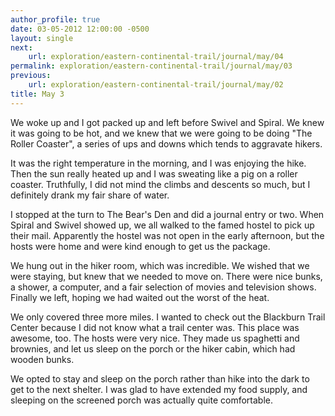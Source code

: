 ```yaml
---
author_profile: true
date: 03-05-2012 12:00:00 -0500
layout: single
next:
    url: exploration/eastern-continental-trail/journal/may/04
permalink: exploration/eastern-continental-trail/journal/may/03
previous:
    url: exploration/eastern-continental-trail/journal/may/02
title: May 3
---
```

We woke up and I got packed up and left before Swivel and Spiral. We knew it was going to be hot, and we knew that we were going to be doing "The Roller Coaster", a series of ups and downs which tends to aggravate hikers.

It was the right temperature in the morning, and I was enjoying the hike. Then the sun really heated up and I was sweating like a pig on a roller coaster. Truthfully, I did not mind the climbs and descents so much, but I definitely drank my fair share of water.

I stopped at the turn to The Bear's Den and did a journal entry or two. When Spiral and Swivel showed up, we all walked to the famed hostel to pick up their mail. Apparently the hostel was not open in the early afternoon, but the hosts were home and were kind enough to get us the package.

We hung out in the hiker room, which was incredible. We wished that we were staying, but knew that we needed to move on. There were nice bunks, a shower, a computer, and a fair selection of movies and television shows. Finally we left, hoping we had waited out the worst of the heat.

We only covered three more miles. I wanted to check out the Blackburn Trail Center because I did not know what a trail center was. This place was awesome, too. The hosts were very nice. They made us spaghetti and brownies, and let us sleep on the porch or the hiker cabin, which had wooden bunks.

We opted to stay and sleep on the porch rather than hike into the dark to get to the next shelter. I was glad to have extended my food supply, and sleeping on the screened porch was actually quite comfortable.